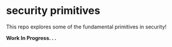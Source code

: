 # security primitives  
This repo explores some of the fundamental primitives in security!  

**Work In Progress. . .**  
  
  
